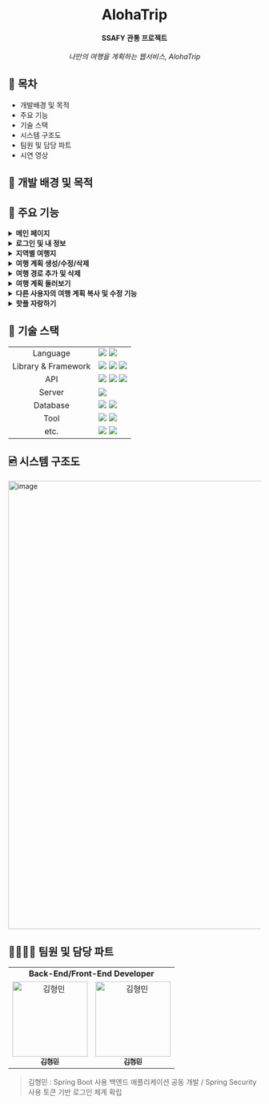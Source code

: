 <h1 align="center"><strong> AlohaTrip </strong></h1>

<div align="center">
  <strong>SSAFY 관통 프로젝트</strong>
  <br><br>
  <em>나만의 여행을 계획하는 웹서비스, AlohaTrip</em>
</div>

## 🔖 목차
- 개발배경 및 목적
- 주요 기능
- 기술 스택
- 시스템 구조도
- 팀원 및 담당 파트
- 시연 영상

## 📍 개발 배경 및 목적


## 🎯 주요 기능
<details>
  <summary><b>메인 페이지</b></summary>
  <br>
  <div>
    
  <img width="600" src="https://github.com/fkgnssla/AlohaTrip/assets/92067099/46206179-3adb-4dc3-a840-e7bff88bf4a1">
  <br><br>
  </div>
</details>

<details>
  <summary><b>로그인 및 내 정보</b></summary>
  <br>
  <img width="600" src="https://github.com/fkgnssla/AlohaTrip/assets/92067099/58087efa-9291-4d84-a192-d3b2c40b3a2e">
    <br><br>
  </div>
</details>

<details>
  <summary><b>지역별 여행지</b></summary>
  <img width="600" src="https://github.com/fkgnssla/AlohaTrip/assets/92067099/aece05fe-c287-4e6d-a1bb-fdf37a652173">
  <br><br>
  </div>
</details>


<details>
  <summary><b>여행 계획 생성/수정/삭제</b></summary>
  <br>
  <img width="600" src="https://github.com/fkgnssla/AlohaTrip/assets/92067099/aaf2d0b5-4af9-4d6d-8e16-441fcf84a059">  
    <br><br>
  </div>
</details>

<details>
  <summary><b>여행 경로 추가 및 삭제</b></summary>
  <br>
  <img width="600" src="https://github.com/fkgnssla/AlohaTrip/assets/92067099/97ed668c-7a8d-416a-8d66-030aa216e1ce">
  <br><br>
</details>

<details>
  <summary><b>여행 계획 둘러보기</b></summary>
  <br>
  <img width="600" src="https://github.com/fkgnssla/AlohaTrip/assets/92067099/382b5e7d-d9f4-4d73-9339-e85ea7decd9f">
  <br><br>
</details>


<details>
  <summary><b>다른 사용자의 여행 계획 복사 및 수정 기능</b></summary>
  <br>
  <img width="600" src="https://github.com/fkgnssla/AlohaTrip/assets/92067099/41de11d2-1c0b-4ca4-9599-fce5781ef739">
  <br><br>
</details>

<details>
  <summary><b>핫플 자랑하기</b></summary>
  <br>
  <img width="600" src="https://github.com/fkgnssla/AlohaTrip/assets/92067099/91e47fc9-5203-4fa3-a3ce-16bc9d55cccf">
  <br><br>
</details>



## 📌 기술 스택
<div>
    <table>
        <tr>
            <td colspan="2" align="center">
                Language
            </td>
            <td colspan="4">
                <img src="https://img.shields.io/badge/Dart-0175C2?style=for-the-badge&logo=Dart&logoColor=white"> 
                <img src="https://img.shields.io/badge/java-007396?style=for-the-badge&logo=openjdk&logoColor=white">
            </td>
        </tr>
        <tr>
            <td colspan="2" align="center">
                Library & Framework
            </td>
            <td colspan="4">
                <img src="https://img.shields.io/badge/Flutter-02569B?style=for-the-badge&logo=Flutter&logoColor=white">
                <img src="https://img.shields.io/badge/spring boot-6DB33F?style=for-the-badge&logo=springboot&logoColor=white">
                <img src="https://img.shields.io/badge/spring security-6DB33F?style=for-the-badge&logo=springsecurity&logoColor=white">
            </td>
        </tr>
        <tr>
            <td colspan="2" align="center">
                API
            </td>
            <td colspan="4">
                <img src="https://img.shields.io/badge/DATA.go.kr-00529B?style=for-the-badge&logo=D&logoColor=white"> 
                <img src="https://img.shields.io/badge/Kakao Map Api-FFCD00?style=for-the-badge&logo=kakao&logoColor=black"> 
                <img src="https://img.shields.io/badge/Kakao Mobility-FFCD00?style=for-the-badge&logo=kakao&logoColor=black"> 
            </td>
        </tr>
        <tr>
            <td colspan="2" align="center">
                Server
            </td>
            <td colspan="4">
                <img src="https://img.shields.io/badge/amazon ec2-FF9900?style=for-the-badge&logo=amazonec2&logoColor=white"> 
            </td>
        </tr>
        <tr>
            <td colspan="2" align="center">
                Database
            </td>
            <td colspan="4">
                <img src="https://img.shields.io/badge/docker-2496ED?style=for-the-badge&logo=docker&logoColor=white">
                <img src="https://img.shields.io/badge/oracle-F80000?style=for-the-badge&logo=oracle&logoColor=white">
            </td>
        </tr>
        <tr>
            <td colspan="2" align="center">
                Tool
            </td>
            <td colspan="4">
                <img src="https://img.shields.io/badge/intellij idea-000000?style=for-the-badge&logo=intellijidea&logoColor=white">
                <img src="https://img.shields.io/badge/visual studio code-007ACC?style=for-the-badge&logo=visualstudiocode&logoColor=white">
            </td>
        </tr>
        <tr>
            <td colspan="2" align="center">
                etc.
            </td>
            <td colspan="4">
                <img src="https://img.shields.io/badge/postman-FF6C37?style=for-the-badge&logo=postman&logoColor=white">
                <img src="https://img.shields.io/badge/Notion-000000?style=for-the-badge&logo=notion&logoColor=white">
            </td>
        </tr>
    </table>
</div>

## 🖻 시스템 구조도
<img width="895" alt="image" src="https://github.com/gretea5/findER-frontend/assets/120379834/f94a9594-c195-48fc-bfc4-a8fd02e64f2d">


## 👩‍👩‍👧‍👦 팀원 및 담당 파트
<div sytle="overflow:hidden;">
<table>
   <tr>
      <td colspan="2" align="center"><strong>Back-End/Front-End Developer</strong></td>
   </tr>
  <tr>
     <td align="center">
        <a href="https://github.com/fkgnssla"><img src="https://avatars.githubusercontent.com/u/92067099?v=4" width="150px" alt="김형민"/><br/><sub><b>김형민</b></sub></a>
     </td>
     <td align="center">
        <a href="https://github.com/fkgnssla"><img src="https://avatars.githubusercontent.com/u/92067099?v=4" width="150px" alt="김형민"/><br/><sub><b>김형민</b></sub></a>
     </td>
  <tr>
</table>
</div>

> 김형민 : Spring Boot 사용 백엔드 애플리케이션 공동 개발 / Spring Security 사용 토큰 기반 로그인 체계 확립 <br>
